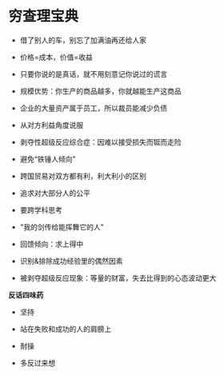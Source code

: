 # 穷查理宝典

- 借了别人的车，别忘了加满油再还给人家

- 价格=成本，价值=收益

- 只要你说的是真话，就不用刻意记你说过的谎言

- 规模优势：你生产的商品越多，你就越能生产这商品

- 企业的大量资产属于员工，所以裁员能减少负债

- 从对方利益角度说服

- 剥夺性超级反应综合症：因难以接受损失而铤而走险

- 避免“铁锤人倾向”

- 跨国贸易对双方都有利，利大利小的区别

- 追求对大部分人的公平

- 要跨学科思考

- "我的剑传给能挥舞它的人"

- 回馈倾向：求上得中

- 识别&排除成功经验里的偶然因素

- 被剥夺超级反应现象：等量的财富，失去比得到的心态波动更大



**反话四味药**

- 坚持

- 站在失败和成功的人的肩膀上

- 耐操

- 多反过来想
